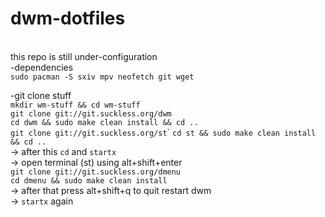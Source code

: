 # dwm-dotfiles

<br> this repo is still under-configuration <br/>
-dependencies\
```sudo pacman -S sxiv mpv neofetch git wget```

-git clone stuff\
```mkdir wm-stuff && cd wm-stuff```\
```git clone git://git.suckless.org/dwm```\
```cd dwm && sudo make clean install && cd ..```\
```git clone git://git.suckless.org/st```\`
```cd st && sudo make clean install && cd ..```\
-> after this ```cd``` and ```startx```\
-> open terminal (st) using alt+shift+enter\
```git clone git://git.suckless.org/dmenu```\
```cd dmenu && sudo make clean install```\
-> after that press alt+shift+q to quit restart dwm\
-> ```startx``` again

